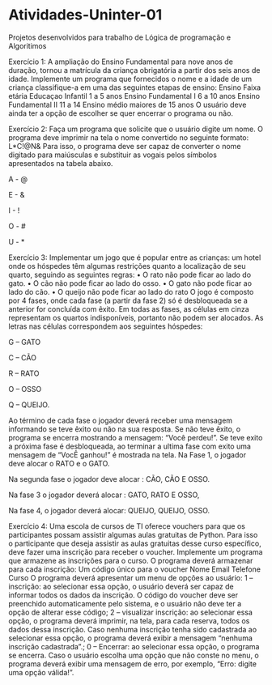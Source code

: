 # Atividades-Uninter-01
Projetos desenvolvidos para trabalho de Lógica de programação e Algoritimos

Exercício 1:
A ampliação do Ensino Fundamental para nove anos de duração, tornou a matrícula da criança obrigatória a partir dos seis anos de idade. Implemente um programa que fornecidos o nome e a idade de um criança classifique-a em uma das seguintes etapas de ensino:
Ensino                  Faixa etária
Educaçao Infantil       1 a 5 anos
Ensino Fundamental I    6 a 10 anos
Ensino Fundamental II   11 a 14
Ensino médio           maiores de 15 anos
O usuário deve ainda ter a opção de escolher se quer encerrar o programa ou não.

Exercício 2:
Faça um programa que solicite que o usuário digite um nome. O programa deve imprimir na tela o nome convertido no seguinte formato:
L*C!@N&
Para isso, o programa deve ser capaz de converter o nome digitado para maiúsculas e substituir as vogais pelos símbolos apresentados na tabela abaixo.

A - @

E - &

I - !

O - #

U - *

Exercício 3:
Implementar um jogo que é popular entre as crianças: um hotel onde os hóspedes têm algumas restrições quanto a localização de seu quarto, seguindo as seguintes regras:
• O rato não pode ficar ao lado do gato.
• O cão não pode ficar ao lado do osso.
• O gato não pode ficar ao lado do cão.
• O queijo não pode ficar ao lado do rato
O jogo é composto por 4 fases, onde cada fase (a partir da fase 2) só é desbloqueada se a anterior for concluída com êxito.
Em todas as fases, as células em cinza representam os quartos indisponíveis, portanto não podem ser alocados. As letras nas células correspondem aos seguintes hóspedes:

G – GATO

C – CÃO

R – RATO

O – OSSO

Q – QUEIJO.

Ao término de cada fase o jogador deverá receber uma mensagem informando se teve êxito ou não na sua resposta. Se não teve êxito, o programa se encerra mostrando a mensagem: “Você perdeu!”. Se teve exito a próxima fase é desbloqueada, ao terminar a ultima fase com exito uma mensagem de “VocÊ ganhou!” é mostrada na tela.
Na Fase 1, o jogador deve alocar o RATO e o GATO.

Na segunda fase o jogador deve alocar : CÃO, CÃO E OSSO.

Na fase 3 o jogador deverá alocar : GATO, RATO E OSSO,

Na fase 4, o jogador deverá alocar: QUEIJO, QUEIJO, OSSO.

Exercício 4:
Uma escola de cursos de TI oferece vouchers para que os participantes possam assistir algumas aulas gratuitas de Python. Para isso o participante que deseja assistir as aulas gratuitas desse curso específico, deve fazer uma inscrição para receber o voucher. Implemente um programa que armazene as inscrições para o curso. O programa deverá armazenar para cada inscrição:
Um código único para o voucher
Nome
Email
Telefone
Curso
O programa deverá apresentar um menu de opções ao usuário:
1 –inscrição: ao selecionar essa opção, o usuário deverá ser capaz de informar todos os dados da inscrição. O código do voucher deve ser preenchido automaticamente pelo sistema, e o usuário não deve ter a opção de alterar esse código;
2 – visualizar inscrição: ao selecionar essa opção, o programa deverá imprimir, na tela, para cada reserva, todos os dados dessa inscrição. Caso nenhuma inscrição tenha sido cadastrada ao selecionar essa opção, o programa deverá exibir a mensagem “nenhuma inscrição cadastrada”.;
0 – Encerrar: ao selecionar essa opção, o programa se encerra.
Caso o usuário escolha uma opção que não conste no menu, o programa deverá exibir uma mensagem de erro, por exemplo, “Erro: digite uma opção válida!”.

